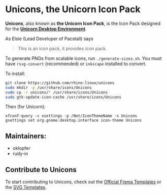 # Unicons, the Unicorn Icon Pack
**Unicons**, also known as **the Unicorn Icon Pack**, is the Icon Pack designed for the [**Unicorn Desktop Environment**](https://rhinolinux.org/unicorn.html).

As Elsie (Lead Developer of Pacstall) says
> This is an icon pack, it provides icon pack.

To generate PNGs from scalable icons, run `./generate-sizes.sh`. You must have `rsvg-convert` (recommended) or `inkscape` installed to convert.

To install:
```bash
git clone https://github.com/rhino-linux/unicons
sudo mkdir -p /usr/share/icons/Unicons
sudo cp -r unicons/* /usr/share/icons/Unicons
sudo gtk-update-icon-cache /usr/share/icons/Unicons
```
Then (for Unicorn):
```
xfconf-query -c xsettings -p /Net/IconThemeName -s Unicons
gsettings set org.gnome.desktop.interface icon-theme Unicons
```

## Maintainers:
- oklopfer 
- rudy-in

## Contribute to Unicons
To start contributing to Unicons, check out the [Official Figma Templates](https://www.figma.com/community/file/1320453161902790267/unicons-template-kit) or the [SVG Templates](https://github.com/rhino-linux/unicons/tree/main/Templates).

